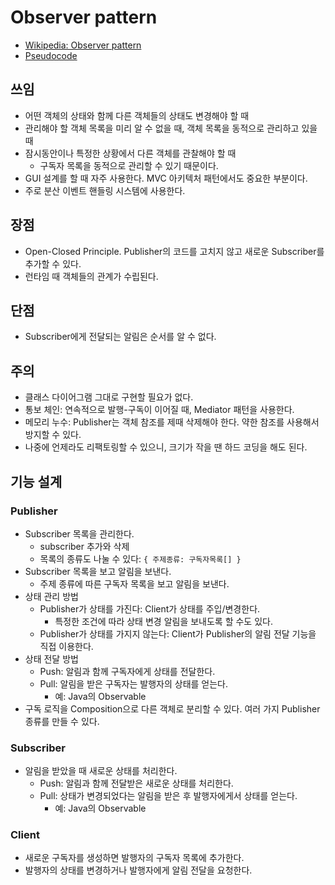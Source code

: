 # Observer pattern

- [Wikipedia: Observer pattern](https://en.wikipedia.org/wiki/Observer_pattern)
- [Pseudocode](https://refactoring.guru/design-patterns/observer#pseudocode)

## 쓰임

- 어떤 객체의 상태와 함께 다른 객체들의 상태도 변경해야 할 때
- 관리해야 할 객체 목록을 미리 알 수 없을 때, 객체 목록을 동적으로 관리하고 있을 때
- 잠시동안이나 특정한 상황에서 다른 객체를 관찰해야 할 때
  - 구독자 목록을 동적으로 관리할 수 있기 때문이다.
- GUI 설계를 할 때 자주 사용한다. MVC 아키텍처 패턴에서도 중요한 부분이다.
- 주로 분산 이벤트 핸들링 시스템에 사용한다.

## 장점

- Open-Closed Principle. Publisher의 코드를 고치지 않고 새로운 Subscriber를 추가할 수 있다.
- 런타임 때 객체들의 관계가 수립된다.

## 단점

- Subscriber에게 전달되는 알림은 순서를 알 수 없다.

## 주의

- 클래스 다이어그램 그대로 구현할 필요가 없다.
- 통보 체인: 연속적으로 발행-구독이 이어질 때, Mediator 패턴을 사용한다.
- 메모리 누수: Publisher는 객체 참조를 제때 삭제해야 한다. 약한 참조를 사용해서 방지할 수 있다.
- 나중에 언제라도 리팩토링할 수 있으니, 크기가 작을 땐 하드 코딩을 해도 된다.

## 기능 설계

### Publisher

- Subscriber 목록을 관리한다.
  - subscriber 추가와 삭제
  - 목록의 종류도 나눌 수 있다: `{ 주제종류: 구독자목록[] }`
- Subscriber 목록을 보고 알림을 보낸다.
  - 주제 종류에 따른 구독자 목록을 보고 알림을 보낸다.
- 상태 관리 방법
  - Publisher가 상태를 가진다: Client가 상태를 주입/변경한다.
    - 특정한 조건에 따라 상태 변경 알림을 보내도록 할 수도 있다.
  - Publisher가 상태를 가지지 않는다: Client가 Publisher의 알림 전달 기능을 직접 이용한다.
- 상태 전달 방법
  - Push: 알림과 함께 구독자에게 상태를 전달한다.
  - Pull: 알림을 받은 구독자는 발행자의 상태를 얻는다.
    - 예: Java의 Observable
- 구독 로직을 Composition으로 다른 객체로 분리할 수 있다. 여러 가지 Publisher 종류를 만들 수 있다.

### Subscriber

- 알림을 받았을 때 새로운 상태를 처리한다.
  - Push: 알림과 함께 전달받은 새로운 상태를 처리한다.
  - Pull: 상태가 변경되었다는 알림을 받은 후 발행자에게서 상태를 얻는다.
    - 예: Java의 Observable

### Client

- 새로운 구독자를 생성하면 발행자의 구독자 목록에 추가한다.
- 발행자의 상태를 변경하거나 발행자에게 알림 전달을 요청한다.
